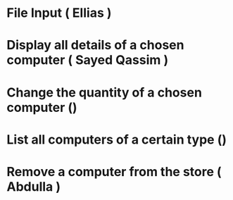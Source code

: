 # File Input ( Ellias )
# Display all details of a chosen computer ( Sayed Qassim )
# Change the quantity of a chosen computer ()
# List all computers of a certain type ()
# Remove a computer from the store ( Abdulla )
